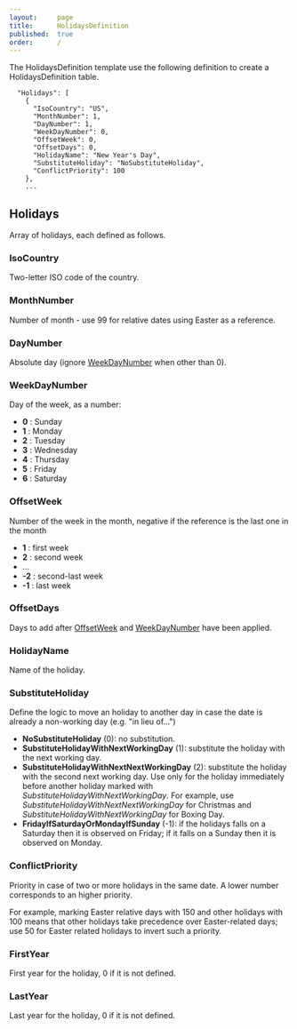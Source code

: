 ```yaml
---
layout:     page
title:      HolidaysDefinition
published:  true
order:      /
---
```


The HolidaysDefinition template use the following definition to create a HolidaysDefinition table.

~~~
  "Holidays": [
    {
      "IsoCountry": "US",
      "MonthNumber": 1,
      "DayNumber": 1,
      "WeekDayNumber": 0,
      "OffsetWeek": 0,
      "OffsetDays": 0,
      "HolidayName": "New Year's Day",
      "SubstituteHoliday": "NoSubstituteHoliday",
      "ConflictPriority": 100
    },
    ...
~~~
 
## Holidays
Array of holidays, each defined as follows.

### IsoCountry
Two-letter ISO code of the country.

### MonthNumber
Number of month - use 99 for relative dates using Easter as a reference.

### DayNumber
Absolute day (ignore [WeekDayNumber](#weekdaynumber) when other than 0).

### WeekDayNumber
Day of the week, as a number:
- **0** : Sunday
- **1** : Monday
- **2** : Tuesday
- **3** : Wednesday
- **4** : Thursday
- **5** : Friday
- **6** : Saturday

### OffsetWeek
Number of the week in the month, negative if the reference is the last one in the month
- **1** : first week
- **2** : second week
- ...
- **-2** : second-last week
- **-1** : last week

### OffsetDays
Days to add after [OffsetWeek](#offsetweek) and [WeekDayNumber](#weekdaynumber) have been applied.

### HolidayName
Name of the holiday.

### SubstituteHoliday
Define the logic to move an holiday to another day in case the date is already a non-working day (e.g. "in lieu of...")

- **NoSubstituteHoliday** (0): no substitution.
- **SubstituteHolidayWithNextWorkingDay** (1): substitute the holiday with the next working day.
- **SubstituteHolidayWithNextNextWorkingDay** (2): substitute the holiday with the second next working day. Use only for the holiday immediately before another holiday marked with *SubstituteHolidayWithNextWorkingDay*.
For example, use *SubstituteHolidayWithNextNextWorkingDay* for Christmas and *SubstituteHolidayWithNextWorkingDay* for Boxing Day.
- **FridayIfSaturdayOrMondayIfSunday** (-1): if the holidays falls on a Saturday then it is observed on Friday; if it falls on a Sunday then it is observed on Monday.

### ConflictPriority
Priority in case of two or more holidays in the same date.
A lower number corresponds to an higher priority.

For example, marking Easter relative days with 150 and other holidays with 100 means that other holidays take precedence over Easter-related days; use 50 for Easter related holidays to invert such a priority.

### FirstYear
First year for the holiday, 0 if it is not defined.

### LastYear
Last year for the holiday, 0 if it is not defined.
